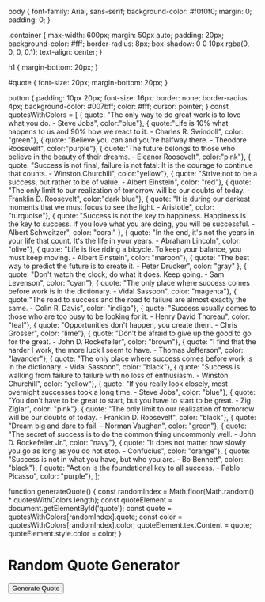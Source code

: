 body {
    font-family: Arial, sans-serif;
    background-color: #f0f0f0;
    margin: 0;
    padding: 0;
}

.container {
    max-width: 600px;
    margin: 50px auto;
    padding: 20px;
    background-color: #fff;
    border-radius: 8px;
    box-shadow: 0 0 10px rgba(0, 0, 0, 0.1);
    text-align: center;
}

h1 {
    margin-bottom: 20px;
}

#quote {
    font-size: 20px;
    margin-bottom: 20px;
}

button {
    padding: 10px 20px;
    font-size: 16px;
    border: none;
    border-radius: 4px;
    background-color: #007bff;
    color: #fff;
    cursor: pointer;
}
const quotesWithColors = [
    { quote: "The only way to do great work is to love what you do. - Steve Jobs", color:"blue"},
    { quote:"Life is 10% what happens to us and 90% how we react to it. - Charles R. Swindoll", color: "green"},
    { quote: "Believe you can and you're halfway there. - Theodore Roosevelt", color:"purple"},
    { quote:"The future belongs to those who believe in the beauty of their dreams. - Eleanor Roosevelt", color:"pink"},
    { quote: "Success is not final, failure is not fatal: It is the courage to continue that counts. - Winston Churchill", color:"yellow"},
    { quote: "Strive not to be a success, but rather to be of value. - Albert Einstein", color: "red"},
    { quote: "The only limit to our realization of tomorrow will be our doubts of today. - Franklin D. Roosevelt", color:"dark blue"},
    { quote: "It is during our darkest moments that we must focus to see the light. - Aristotle", color: "turquoise"},
    { quote: "Success is not the key to happiness. Happiness is the key to success. If you love what you are doing, you will be successful. - Albert Schweitzer", color: "coral" },
    { quote: "In the end, it's not the years in your life that count. It's the life in your years. - Abraham Lincoln", color: "olive"},
    { quote: "Life is like riding a bicycle. To keep your balance, you must keep moving. - Albert Einstein", color: "maroon"},
    { quote: "The best way to predict the future is to create it. - Peter Drucker", color: "gray" },
    { quote: "Don't watch the clock; do what it does. Keep going. - Sam Levenson", color: "cyan"},
    { quote: "The only place where success comes before work is in the dictionary. - Vidal Sassoon", color: "magenta"},
    { quote:"The road to success and the road to failure are almost exactly the same. - Colin R. Davis", color: "indigo"},
    { quote: "Success usually comes to those who are too busy to be looking for it. - Henry David Thoreau", color: "teal"},
    { quote: "Opportunities don't happen, you create them. - Chris Grosser", color: "lime"},
    { quote: "Don't be afraid to give up the good to go for the great. - John D. Rockefeller", color: "brown"},
    { quote: "I find that the harder I work, the more luck I seem to have. - Thomas Jefferson", color: "lavander"},
    { quote: "The only place where success comes before work is in the dictionary. - Vidal Sassoon", color: "black"},
    { quote: "Success is walking from failure to failure with no loss of enthusiasm. - Winston Churchill", color: "yellow"},
    { quote: "If you really look closely, most overnight successes took a long time. - Steve Jobs", color: "blue"},
    { quote: "You don't have to be great to start, but you have to start to be great. - Zig Ziglar", color: "pink"},
    { quote: "The only limit to our realization of tomorrow will be our doubts of today. - Franklin D. Roosevelt", color: "black"},
    { quote: "Dream big and dare to fail. - Norman Vaughan", color: "green"},
    { quote: "The secret of success is to do the common thing uncommonly well. - John D. Rockefeller Jr.", color: "navy"},
    { quote: "It does not matter how slowly you go as long as you do not stop. - Confucius", color: "orange"},
    { quote: "Success is not in what you have, but who you are. - Bo Bennett", color: "black"},
    { quote: "Action is the foundational key to all success. - Pablo Picasso", color: "purple"},
];

function generateQuote() {
    const randomIndex = Math.floor(Math.random() * quotesWithColors.length);
    const quoteElement = document.getElementById('quote');
    const quote = quotesWithColors[randomIndex].quote;
    const color = quotesWithColors[randomIndex].color;
    quoteElement.textContent = quote;
    quoteElement.style.color = color;
}
<!DOCTYPE html>
<html lang="en">
<head>
    <meta charset="UTF-8">
    <meta name="viewport" content="width=device-width, initial-scale=1.0">
    <title>Random Quote Generator</title>
    <link rel="stylesheet" href="styles.css">
</head>
<body>
    <div class="container">
        <h1>Random Quote Generator</h1>
        <div id="quote"></div>
        <button onclick="generateQuote()">Generate Quote</button>
    </div>
    <script src="script.js"></script>
</body>
</html>
